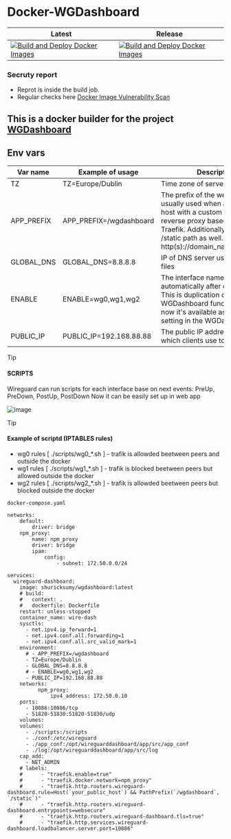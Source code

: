 # Docker-WGDashboard

|Latest|Release|
|---|---|
|[![Build and Deploy Docker Images](https://github.com/shuricksumy/docker-wgdashboard/actions/workflows/build.yml/badge.svg?branch=main)](https://github.com/shuricksumy/docker-wgdashboard/actions/workflows/build.yml)|[![Build and Deploy Docker Images](https://github.com/shuricksumy/docker-wgdashboard/actions/workflows/build.yml/badge.svg?event=release)](https://github.com/shuricksumy/docker-wgdashboard/actions/workflows/build.yml)|


### Secruty report 
- Reprot is inside the build job.
- Regular checks here [Docker Image Vulnerability Scan](https://github.com/shuricksumy/docker-wgdashboard/actions/workflows/scout-scan.yml)

##  This is a docker builder for the project [**WGDashboard**](https://github.com/donaldzou/WGDashboard)

## Env vars
| Var name | Example of usage | Description                                                                                                                                                                                                                     |
|---|----|---------------------------------------------------------------------------------------------------------------------------------------------------------------------------------------------------------------------------------|
| TZ | TZ=Europe/Dublin | Time zone of server                                                                                                                                                                                                             |
| APP_PREFIX| APP_PREFIX=/wgdashboard | The prefix of the web base URL is usually used when accessing a host with a custom path or using reverse proxy based on Nginx or Traefik. Additionally, need to add /static path as well. URL: http(s)://domain_name/app_prefix |
| GLOBAL_DNS | GLOBAL_DNS=8.8.8.8 | IP of DNS server used in config files                                                                                                                                                                                           |
| ENABLE | ENABLE=wg0,wg1,wg2 | The interface names that will start automatically after docker starts. This is duplication of WGDashboard functionality - now it's available as additional setting in the WGDashboard app.                                                                                                                                                          |
| PUBLIC_IP | PUBLIC_IP=192.168.88.88 | The public IP address of server which clients use to connect                                                                                                                                                                    |

> [!TIP]
> #### SCRIPTS
> Wireguard can run scripts for each interface base on next events:
> PreUp, PreDown, PostUp, PostDown
> Now it can be easily set up in web app
>
> ![image](https://github.com/user-attachments/assets/af847898-1b46-4017-97a6-59baaa783f5b)


> [!TIP]
> #### Example of scriptd (IPTABLES rules)
> - wg0 rules [ ./scripts/wg0_*.sh ] - trafik is allowded beetween peers and outside the docker
> - wg1 rules [ ./scripts/wg1_*.sh ] - trafik is blocked beetween peers but allowed outside the docker
> - wg2 rules [ ./scripts/wg2_*.sh ] - trafik is allowded beetween peers but blocked outside the docker

`docker-compose.yaml`
```
networks:
    default:
        driver: bridge
    npm_proxy:
        name: npm_proxy
        driver: bridge
        ipam:
            config:
                - subnet: 172.50.0.0/24

services:
  wireguard-dashboard:
    image: shuricksumy/wgdashboard:latest
    # build:
    #   context: .
    #   dockerfile: Dockerfile
    restart: unless-stopped
    container_name: wire-dash
    sysctls:
      - net.ipv4.ip_forward=1
      - net.ipv4.conf.all.forwarding=1
      - net.ipv4.conf.all.src_valid_mark=1
    environment:
      # - APP_PREFIX=/wgdashboard
      - TZ=Europe/Dublin
      - GLOBAL_DNS=8.8.8.8
      # - ENABLE=wg0,wg1,wg2
      - PUBLIC_IP=192.168.88.88
    networks:
          npm_proxy:
              ipv4_address: 172.50.0.10
    ports:
      - 10086:10086/tcp
      - 51820-51830:51820-51830/udp
    volumes:
    volumes:
      - ./scripts:/scripts
      - ./conf:/etc/wireguard
      - ./app_conf:/opt/wireguarddashboard/app/src/app_conf
      - ./log:/opt/wireguarddashboard/app/src/log
    cap_add:
      - NET_ADMIN
    # labels:
    #      - "traefik.enable=true"
    #      - "traefik.docker.network=npm_proxy"
    #      - "traefik.http.routers.wireguard-dashboard.rule=Host(`your_public_host`) && PathPrefix(`/wgdashboard`, `/static`)"
    #      - "traefik.http.routers.wireguard-dashboard.entrypoints=websecure"
    #      - "traefik.http.routers.wireguard-dashboard.tls=true"
    #      - "traefik.http.services.wireguard-dashboard.loadbalancer.server.port=10086"
```


